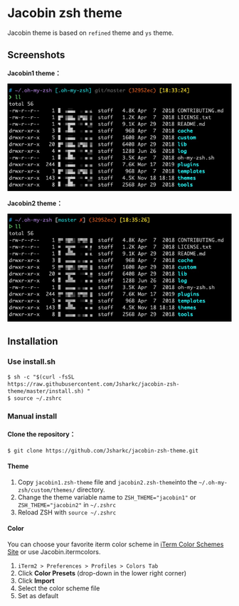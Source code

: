 # Jacobin zsh theme
Jacobin theme is based on `refined`   theme and `ys` theme. 

## Screenshots

**Jacobin1 theme：**

![demo](./jacobin1.png)

**Jacobin2 theme：**

![demo](./jacobin2.png)

## Installation

### Use install.sh

```shell
$ sh -c "$(curl -fsSL https://raw.githubusercontent.com/Jsharkc/jacobin-zsh-theme/master/install.sh) " 
$ source ~/.zshrc
```

### Manual install

#### Clone the repository：
```
$ git clone https://github.com/Jsharkc/jacobin-zsh-theme.git
```


#### Theme 
1. Copy `jacobin1.zsh-theme`  file and `jacobin2.zsh-theme`into the `~/.oh-my-zsh/custom/themes/` directory.
2. Change the theme variable name to `ZSH_THEME="jacobin1"` or `ZSH_THEME="jacobin2"` in `~/.zshrc`
3. Reload ZSH with `source ~/.zshrc`

#### Color
You can choose your favorite iterm color scheme in [iTerm Color Schemes Site](http://www.iterm2colorschemes.com) or use Jacobin.itermcolors.

1. `iTerm2 > Preferences > Profiles > Colors Tab`
2. Click **Color Presets** (drop-down in the lower right corner)
3. Click **Import**
4. Select the color scheme file
5. Set as default